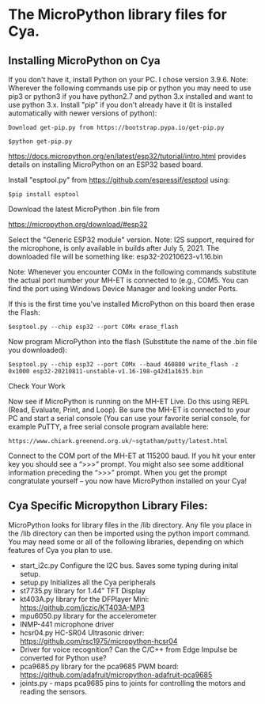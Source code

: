 # The MicroPython library files for Cya.
## Installing MicroPython on Cya
If you don't have it, install Python on your PC. I chose version 3.9.6.
Note: Wherever the following commands use pip or python you may need to use pip3 or python3 if you have python2.7 and python 3.x installed and want to use python 3.x.
Install "pip" if you don't already have it (It is installed automatically with newer versions of python):

	Download get-pip.py from https://bootstrap.pypa.io/get-pip.py
  
	$python get-pip.py

https://docs.micropython.org/en/latest/esp32/tutorial/intro.html provides details on installing MicroPython on an ESP32 based board.

Install "esptool.py" from https://github.com/espressif/esptool using:

	$pip install esptool
  
Download the latest MicroPython .bin file from

https://micropython.org/download/#esp32 

Select the "Generic ESP32 module" version. Note: I2S support, required for the microphone, is only available in builds after July 5, 2021.
The downloaded file will be something like: esp32-20210623-v1.16.bin

Note: Whenever you encounter COMx in the following commands substitute the actual port number your MH-ET is connected to (e.g., COM5. You can find the port using Windows Device Manager and looking under Ports.

If this is the first time you've installed MicroPython on this board then erase the Flash:

	$esptool.py --chip esp32 --port COMx erase_flash
  
Now program MicroPython into the flash (Substitute the name of the .bin file you downloaded):

	$esptool.py --chip esp32 --port COMx --baud 460800 write_flash -z 0x1000 esp32-20210811-unstable-v1.16-198-g42d1a1635.bin
  
Check Your Work

Now see if MicroPython is running on the MH-ET Live. Do this using REPL (Read, Evaluate, Print, and Loop). Be sure the MH-ET is connected to your PC and start a serial console (You can use your favorite serial console, for example PuTTY, a free serial console program available here:

	https://www.chiark.greenend.org.uk/~sgtatham/putty/latest.html
  
Connect to the COM port of the MH-ET at 115200 baud. If you hit your enter key you should see a “>>>” prompt. You might also see some additional information preceding the “>>>” prompt. When you get the prompt congratulate yourself – you now have MicroPython installed on your Cya! 

## Cya Specific Micropython Library Files:

MicroPython looks for library files in the /lib directory. Any file you place in the /lib directory can then be imported using the python import command. You may need some or all of the following libraries, depending on which features of Cya you plan to use.

- start_i2c.py Configure the I2C bus. Saves some typing during inital setup.
- setup.py Initializes all the Cya peripherals
- st7735.py  library for 1.44” TFT Display
- kt403A.py library for the DFPlayer Mini: https://github.com/jczic/KT403A-MP3
- mpu6050.py library for the accelerometer
- INMP-441 microphone driver
- hcsr04.py HC-SR04 Ultrasonic driver: https://github.com/rsc1975/micropython-hcsr04
- Driver for voice recognition? Can the C/C++ from Edge Impulse be converted for Python use?
- pca9685.py library for the pca9685 PWM board: https://github.com/adafruit/micropython-adafruit-pca9685
- joints.py - maps pca9685 pins to joints for controlling the motors and reading the sensors.

